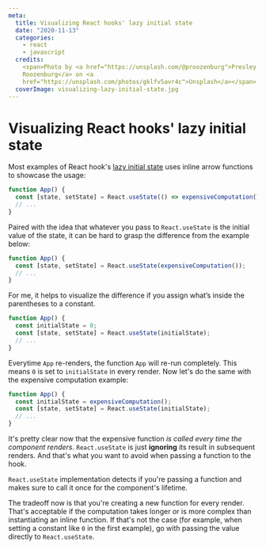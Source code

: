 ```yaml
---
meta:
  title: Visualizing React hooks' lazy initial state
  date: "2020-11-13"
  categories:
    - react
    - javascript
  credits:
    <span>Photo by <a href="https://unsplash.com/@proozenburg">Presley
    Roozenburg</a> on <a
    href="https://unsplash.com/photos/gklfv5avr4c">Unsplash</a></span>
  coverImage: visualizing-lazy-initial-state.jpg
---
```


# Visualizing React hooks' lazy initial state

Most examples of React hook's
[lazy initial state](https://reactjs.org/docs/hooks-reference.html#lazy-initial-state)
uses inline arrow functions to showcase the usage:

```js
function App() {
  const [state, setState] = React.useState(() => expensiveComputation());
  // ...
}
```

Paired with the idea that whatever you pass to `React.useState` is the initial
value of the state, it can be hard to grasp the difference from the example
below:

```js
function App() {
  const [state, setState] = React.useState(expensiveComputation());
  // ...
}
```

For me, it helps to visualize the difference if you assign what’s inside the
parentheses to a constant.

```js
function App() {
  const initialState = 0;
  const [state, setState] = React.useState(initialState);
  // ...
}
```

Everytime `App` re-renders, the function `App` will re-run completely. This
means `0` is set to `initialState` in every render. Now let's do the same with
the expensive computation example:

```js
function App() {
  const initialState = expensiveComputation();
  const [state, setState] = React.useState(initialState);
  // ...
}
```

It's pretty clear now that the expensive function _is called every time the
component renders_. `React.useState` is just **ignoring** its result in
subsequent renders. And that's what you want to avoid when passing a function to
the hook.

`React.useState` implementation detects if you're passing a function and makes
sure to call it once for the component's lifetime.

The tradeoff now is that you're creating a new function for every render. That's
acceptable if the computation takes longer or is more complex than instantiating
an inline function. If that's not the case (for example, when setting a constant
like `0` in the first example), go with passing the value directly to
`React.useState`.
